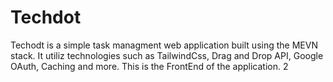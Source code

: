 # Techdot
Techodt is a simple task managment web application built using the MEVN stack. It utiliz technologies such as TailwindCss, Drag and Drop API, Google OAuth, Caching and more. This is the FrontEnd of the application.
2
